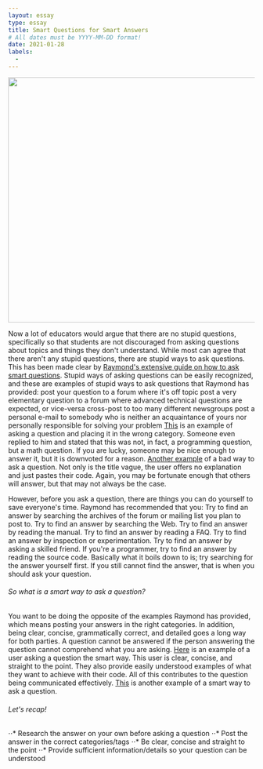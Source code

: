 ```yaml
---
layout: essay
type: essay
title: Smart Questions for Smart Answers
# All dates must be YYYY-MM-DD format!
date: 2021-01-28
labels:
  - 
---
```


<p align="center">
<img src="https://miro.medium.com/max/1200/1*lW3AcKpwL-SFF34TLRMADg.jpeg" width="700" height="500">
</p>

Now a lot of educators would argue that there are no stupid questions, specifically so that students are not discouraged from asking questions about topics and things they don't understand. While most can agree that there aren't any stupid questions, there are stupid ways to ask questions. This has been made clear by [Raymond's extensive guide on how to ask smart questions](http://www.catb.org/esr/faqs/smart-questions.html). Stupid ways of asking questions can be easily recognized, and these are examples of stupid ways to ask questions that Raymond has provided: 
  post your question to a forum where it's off topic
  post a very elementary question to a forum where advanced technical questions are expected, or vice-versa
  cross-post to too many different newsgroups
  post a personal e-mail to somebody who is neither an acquaintance of yours nor personally responsible for solving your problem
[This](https://stackoverflow.com/questions/35723062/get-the-percentage-of-a-number-with-javascript) is an example of asking a question and placing it in the wrong category. Someone even replied to him and stated that this was not, in fact, a programming question, but a math question. If you are lucky, someone may be nice enough to answer it, but it is downvoted for a reason. [Another example](https://stackoverflow.com/questions/40780959/script-not-working-properly) of a bad way to ask a question. Not only is the title vague, the user offers no explanation and just pastes their code. Again, you may be fortunate enough that others will answer, but that may not always be the case. 

However, before you ask a question, there are things you can do yourself to save everyone's time. Raymond has recommended that you:
  Try to find an answer by searching the archives of the forum or mailing list you plan to post to.
  Try to find an answer by searching the Web.
  Try to find an answer by reading the manual.
  Try to find an answer by reading a FAQ.
  Try to find an answer by inspection or experimentation.
  Try to find an answer by asking a skilled friend.
  If you're a programmer, try to find an answer by reading the source code.
 Basically what it boils down to is; try searching for the answer yourself first. If you still cannot find the answer, that is when you should ask your question. 

###### So what is a smart way to ask a question? 
You want to be doing the opposite of the examples Raymond has provided, which means posting your answers in the right categories. In addition, being clear, concise, grammatically correct, and detailed goes a long way for both parties. A question cannot be answered if the person answering the question cannot comprehend what you are asking. 
[Here](https://stackoverflow.com/questions/11499268/sort-two-arrays-the-same-way) is an example of a user asking a question the smart way. This user is clear, concise, and straight to the point. They also provide easily understood examples of what they want to achieve with their code. All of this contributes to the question being communicated effectively. [This](https://stackoverflow.com/questions/171251/how-can-i-merge-properties-of-two-javascript-objects-dynamically?rq=1) is another example of a smart way to ask a question. 

###### Let's recap! 
⋅⋅* Research the answer on your own before asking a question
⋅⋅* Post the answer in the correct categories/tags 
⋅⋅* Be clear, concise and straight to the point
⋅⋅* Provide sufficient information/details so your question can be understood


